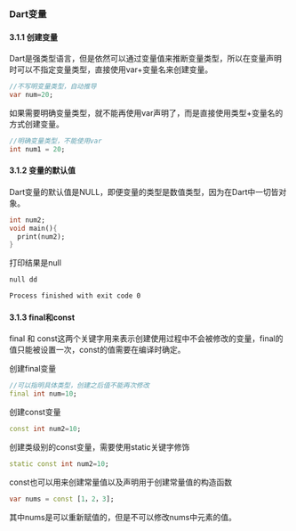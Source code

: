 ### Dart变量
#### 3.1.1 创建变量
Dart是强类型语言，但是依然可以通过变量值来推断变量类型，所以在变量声明时可以不指定变量类型，直接使用var+变量名来创建变量。
```dart
//不写明变量类型，自动推导
var num=20;
```
如果需要明确变量类型，就不能再使用var声明了，而是直接使用类型+变量名的方式创建变量。  
```dart
//明确变量类型，不能使用var
int num1 = 20;
```
#### 3.1.2 变量的默认值
Dart变量的默认值是NULL，即便变量的类型是数值类型，因为在Dart中一切皆对象。  
```dart
int num2;
void main(){
  print(num2);
}
```
打印结果是null
```bash
null dd

Process finished with exit code 0
```

#### 3.1.3 final和const
final 和 const这两个关键字用来表示创建使用过程中不会被修改的变量，final的值只能被设置一次，const的值需要在编译时确定。  

创建final变量
```dart
//可以指明具体类型，创建之后值不能再次修改
final int num=10;
```

创建const变量  
```dart
const int num2=10;
```

创建类级别的const变量，需要使用static关键字修饰  
```dart
static const int num2=10;
```
const也可以用来创建常量值以及声明用于创建常量值的构造函数
```dart
var nums = const [1，2，3];
```
其中nums是可以重新赋值的，但是不可以修改nums中元素的值。

